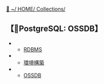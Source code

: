[🔗 ~/ HOME/ Collections/](https://gitpress.io/@sh16ma/collections)

## 【🐘PostgreSQL: OSSDB】
- - [RDBMS](db_rdbms.md)
- - [環境構築](sql_postgre.md)
- - [OSSDB](db_oss_silver.md)


<!-- ## 【OSSDB : SQL】
#### ■ DDL (Defination = 定義)
+ [CREATE](sql_ddl_crate)
+ [ALTER](sql_ddl_alter)
+ [DROP](sql_ddl_drop)
+ [RENAME](sql_ddl_rename)
+ [TRUNCATE](sql_ddl_truncate)
+ [RENAME](sql_ddl_rename)

#### ■ DML (Manipulation = 操作)
+ [INSERT](sql_dml_insert)
+ [UPDATE](sql_dml_update)
+ [DELETE](sql_dml_delete)
+ [MERGE](sql_dml_merge)

#### ■ TCL (Transaction Control = 制御)
+ [COMMIT](sql_tcl_commit)
+ [ROLLBACK](sql_tcl_rollback)
+ [SETTRANSACTION](sql_tcl_settransaction)
+ [SAVEPOINT](sql_tcl_savepoint)

#### ■ DCL (Data Control = 制御)
+ [GRANT](sql_dcl_grant)
+ [REVOKE](sql_dcl_revoke)

#### ■ DQL (Query)
+ [SELECT](sql_dql_select) -->
